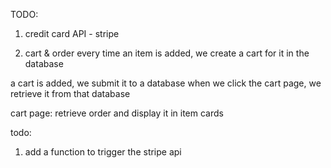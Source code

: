 TODO:

1. credit card API - stripe

2. cart & order
   every time an item is added, we create a cart for it in the database

a cart is added, we submit it to a database
when we click the cart page, we retrieve it from that database

cart page:
retrieve order and display it in item cards

todo:

1. add a function to trigger the stripe api

